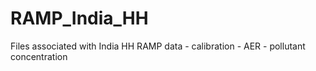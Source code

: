 # RAMP_India_HH
Files associated with India HH RAMP data - calibration - AER - pollutant concentration
